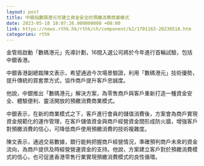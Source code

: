 ```yaml
---
layout: post
title: 中銀指數碼港元可建立資金安全的預繳消費商業模式
date: 2023-05-18 18:07:26.000000000 +08:00
link: https://news.rthk.hk/rthk/ch/component/k2/1701163-20230518.htm
categories: rthk
---
```


金管局啟動「數碼港元」先導計劃，16間入選公司將於今年進行首輪試驗，包括中銀香港。

中銀香港副總裁陳文表示，希望通過今次場景驗證，利用「數碼港元」技術優勢，提升傳統的買套票方式，協作商戶提升客戶忠誠度。

他說，中銀推出「數碼港元」解決方案，為零售商戶與客戶重新打造一種資金安全、體驗便利、靈活開放的預繳消費商業模式。

中銀表示，在新的商業模式之下，客戶進行會員的儲值消費後，方案會為商戶實現資金規範化的運作管理，在客戶儲值資金與商戶經營資金間形成防火牆，增強客戶對預繳消費的信心，可降低商戶使用預繳消費的技術複雜度。

陳文表示，通過交易數據，銀行能夠把握商戶經營情況，準確預判商戶未來的資金流向，為商戶提供及時經營營運資金的支持。他說，方案建立客戶對於預繳消費模式的信心，也可促進香港零售行業實現預繳消費模式的良性循環。
